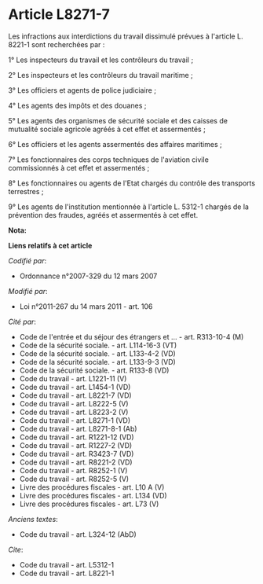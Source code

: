 # Article L8271-7

Les infractions aux interdictions du travail dissimulé prévues à l'article L. 8221-1 sont recherchées par : 

1° Les inspecteurs du travail et les contrôleurs du travail ; 

2° Les inspecteurs et les contrôleurs du travail maritime ; 

3° Les officiers et agents de police judiciaire ; 

4° Les agents des impôts et des douanes ; 

5° Les agents des organismes de sécurité sociale et des caisses de mutualité sociale agricole agréés à cet effet et
assermentés ; 

6° Les officiers et les agents assermentés des affaires maritimes ; 

7° Les fonctionnaires des corps techniques de l'aviation civile commissionnés à cet effet et assermentés ; 

8° Les fonctionnaires ou agents de l'Etat chargés du contrôle des transports terrestres ; 

9° Les agents de l'institution mentionnée à l'article L. 5312-1 chargés de la prévention des fraudes, agréés et assermentés à
cet effet.

**Nota:**



**Liens relatifs à cet article**

_Codifié par_:

  - Ordonnance n°2007-329 du 12 mars 2007

_Modifié par_:

  - Loi n°2011-267 du 14 mars 2011 - art. 106

_Cité par_:

  - Code de l'entrée et du séjour des étrangers et ... - art. R313-10-4 (M)
  - Code de la sécurité sociale. - art. L114-16-3 (VT)
  - Code de la sécurité sociale. - art. L133-4-2 (VD)
  - Code de la sécurité sociale. - art. L133-9-3 (VD)
  - Code de la sécurité sociale. - art. R133-8 (VD)
  - Code du travail - art. L1221-11 (V)
  - Code du travail - art. L1454-1 (VD)
  - Code du travail - art. L8221-7 (VD)
  - Code du travail - art. L8222-5 (V)
  - Code du travail - art. L8223-2 (V)
  - Code du travail - art. L8271-1 (VD)
  - Code du travail - art. L8271-8-1 (Ab)
  - Code du travail - art. R1221-12 (VD)
  - Code du travail - art. R1227-2 (VD)
  - Code du travail - art. R3423-7 (VD)
  - Code du travail - art. R8221-2 (VD)
  - Code du travail - art. R8252-1 (V)
  - Code du travail - art. R8252-5 (V)
  - Livre des procédures fiscales - art. L10 A (V)
  - Livre des procédures fiscales - art. L134 (VD)
  - Livre des procédures fiscales - art. L73 (V)

_Anciens textes_:

  - Code du travail - art. L324-12 (AbD)

_Cite_:

  - Code du travail - art. L5312-1
  - Code du travail - art. L8221-1
